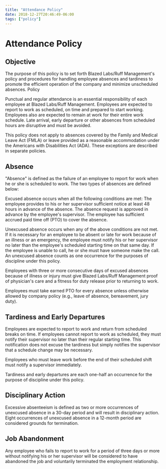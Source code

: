 ```yaml
---
title: "Attendance Policy"
date: 2018-12-27T20:46:49-06:00
tags: ["policy"]
---
```


# Attendance Policy
## Objective

The purpose of this policy is to set forth Blazed Labs/Ruff Management's policy and procedures for handling employee absences and tardiness to promote the efficient operation of the company and minimize unscheduled absences. 
Policy

Punctual and regular attendance is an essential responsibility of each employee at Blazed Labs/Ruff Management. Employees are expected to report to work as scheduled, on time and prepared to start working. Employees also are expected to remain at work for their entire work schedule. Late arrival, early departure or other absences from scheduled hours are disruptive and must be avoided.

This policy does not apply to absences covered by the Family and Medical Leave Act (FMLA) or leave provided as a reasonable accommodation under the Americans with Disabilities Act (ADA). These exceptions are described in separate policies.

## Absence

"Absence" is defined as the failure of an employee to report for work when he or she is scheduled to work. The two types of absences are defined below:

Excused absence occurs when all the following conditions are met:
The employee provides to his or her supervisor sufficient notice at least 48 hours in advance of the absence.
The absence request is approved in advance by the employee's supervisor.
The employee has sufficient accrued paid time off (PTO) to cover the absence.

Unexcused absence occurs when any of the above conditions are not met. If it is necessary for an employee to be absent or late for work because of an illness or an emergency, the employee must notify his or her supervisor no later than the employee's scheduled starting time on that same day. If the employee is unable to call, he or she must have someone make the call.
An unexcused absence counts as one occurrence for the purposes of discipline under this policy.

Employees with three or more consecutive days of excused absences because of illness or injury must give Blazed Labs/Ruff Management proof of physician's care and a fitness for duty release prior to returning to work.

Employees must take earned PTO for every absence unless otherwise allowed by company policy (e.g., leave of absence, bereavement, jury duty).

## Tardiness and Early Departures

Employees are expected to report to work and return from scheduled breaks on time. If employees cannot report to work as scheduled, they must notify their supervisor no later than their regular starting time. This notification does not excuse the tardiness but simply notifies the supervisor that a schedule change may be necessary.

Employees who must leave work before the end of their scheduled shift must notify a supervisor immediately.

Tardiness and early departures are each one-half an occurrence for the purpose of discipline under this policy.

## Disciplinary Action

Excessive absenteeism is defined as two or more occurrences of unexcused absence in a 30-day period and will result in disciplinary action. Eight occurrences of unexcused absence in a 12-month period are considered grounds for termination.

## Job Abandonment

Any employee who fails to report to work for a period of three days or more without notifying his or her supervisor will be considered to have abandoned the job and voluntarily terminated the employment relationship. 